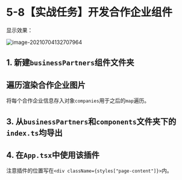 # 5-8【实战任务】开发合作企业组件

显示效果：

![image-20210704132707964](https://i.loli.net/2021/07/04/txwY5BfdVGQ1bMC.png)



## 1. 新建`businessPartners`组件文件夹



## 遍历渲染合作企业图片

将每个合作企业信息存入对象`companies`用于之后的`map`遍历。



## 3. 从`businessPartners`和`components`文件夹下的`index.ts`均导出



## 4. 在`App.tsx`中使用该插件

注意插件的位置写在`<div className={styles["page-content"]}>`内。
